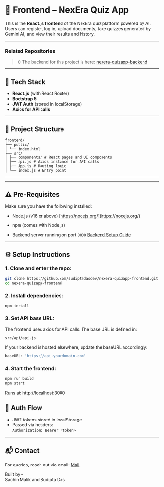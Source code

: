 # 🧠 Frontend – NexEra Quiz App

This is the **React.js frontend** of the NexEra quiz platform powered by AI. Users can register, log in, upload documents, take quizzes generated by Gemini AI, and view their results and history.

---

### Related Repositories

> ⚙️ The backend for this project is here: [nexera-quizapp-backend](https://github.com/sudiptadasdev/nexera-quizapp-backend)

---

## 🚀 Tech Stack

- **React.js** (with React Router)
- **Bootstrap 5**
- **JWT Auth** (stored in localStorage)
- **Axios for API calls**

---

## 📁 Project Structure

```
frontend/
├── public/
│ └── index.html
├── src/
│ ├── components/ # React pages and UI components
│ ├── api.js # Axios instance for API calls
│ ├── App.js # Routing logic
│ └── index.js # Entry point
```

---

---

## ⚠️ Pre-Requisites

Make sure you have the following installed:

- Node.js (v16 or above)  [https://nodejs.org/](https://nodejs.org/)

- npm (comes with Node.js)

- Backend server running on port `8000`  [Backend Setup Guide](https://github.com/sudiptadasdev/nexera-quizapp-backend)

---

## ⚙️ Setup Instructions

### 1. Clone and enter the repo:

```bash
git clone https://github.com/sudiptadasdev/nexera-quizapp-frontend.git
cd nexera-quizapp-frontend
```

### 2. Install dependencies:

```bash
npm install
```

### 3. Set API base URL:

The frontend uses axios for API calls. The base URL is defined in: 
```
src/api/api.js
```

If your backend is hosted elsewhere, update the baseURL accordingly:
```js
baseURL: 'https://api.yourdomain.com'

```

### 4. Start the frontend:

```bash
npm run build 
npm start
```

Runs at: http://localhost:3000


## 🔐 Auth Flow

- JWT tokens stored in localStorage
- Passed via headers:  
  `Authorization: Bearer <token>`

---

## 📬 Contact

For queries, reach out via email:  [Mail](mailto:nexera.quizmaster@gmail.com)

Built by -  
Sachin Malik  and Sudipta Das